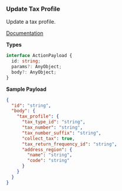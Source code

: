 ### Update Tax Profile

Update a tax profile.

[Documentation](https://developer.sage.com/accounting/reference/taxes/#tag/Tax-Profiles/operation/putTaxProfilesKey)

**Types**
```ts
interface ActionPayload {
  id: string;
  params?: AnyObject;
  body?: AnyObject;
}
```

**Sample Payload**
```json
{
  "id": "string",
  "body": {
    "tax_profile": {
      "tax_type_id": "string",
      "tax_number": "string",
      "tax_number_suffix": "string",
      "collect_tax": true,
      "tax_return_frequency_id": "string",
      "address_region": {
        "name": "string",
        "code": "string"
      }
    }
  }
}
```
